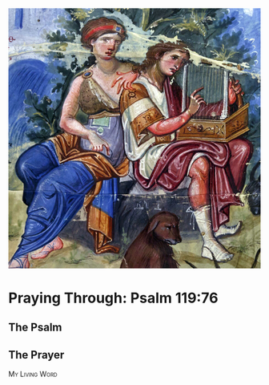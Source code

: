 <img class="intro-right" src="art-paris-psalter.jpg">

<style>
  li {list-style-type: none;}
  p + ul {
    margin-top: -18px;
}
</style>

# Praying Through: Psalm 119:76

## The Psalm

## The Prayer

<div style="font-variant: small-caps;">
My Living Word
</div>
